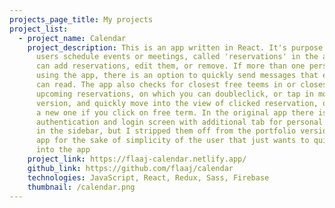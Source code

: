 ```yaml
---
projects_page_title: My projects
project_list:
  - project_name: Calendar
    project_description: This is an app written in React. It's purpose is to let
      users schedule events or meetings, called 'reservations' in the app. You
      can add reservations, edit them, or remove. If more than one person is
      using the app, there is an option to quickly send messages that everybody
      can read. The app also checks for closest free teems in or closest
      upcoming reservations, on which you can doubleclick, or tap in mobile
      version, and quickly move into the view of clicked reservation, or create
      a new one if you click on free term. In the original app there is an
      authentication and login screen with additional tab for personal settings
      in the sidebar, but I stripped them off from the portfolio version of the
      app for the sake of simplicity of the user that just wants to quickly look
      into the app
    project_link: https://flaaj-calendar.netlify.app/
    github_link: https://github.com/flaaj/calendar
    technologies: JavaScript, React, Redux, Sass, Firebase
    thumbnail: /calendar.png
---
```

